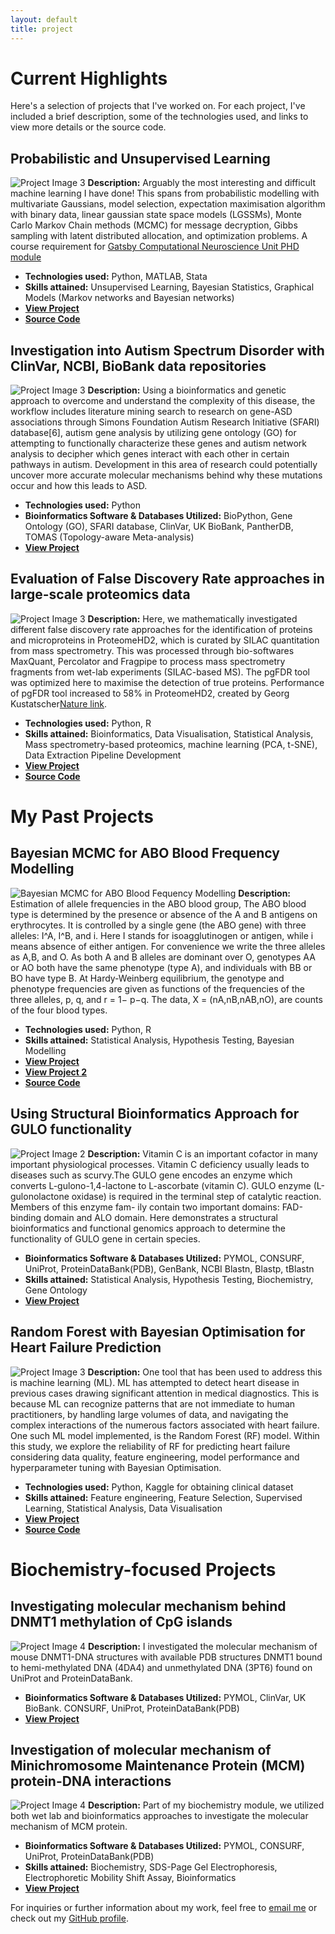 ```yaml
---
layout: default
title: project
---
```


# Current Highlights

Here's a selection of projects that I've worked on. For each project, I've included a brief description, some of the technologies used, and links to view more details or the source code.

## Probabilistic and Unsupervised Learning 
![Project Image 3](PUSL.png)
**Description:** Arguably the most interesting and difficult machine learning I have done! This spans from probabilistic modelling with multivariate Gaussians, model selection, expectation maximisation algorithm with binary data, linear gaussian state space models (LGSSMs), Monte Carlo Markov Chain methods (MCMC) for message decryption, Gibbs sampling with latent distributed allocation, and optimization problems. A course requirement for [Gatsby Computational Neuroscience Unit PHD module](https://www.ucl.ac.uk/gatsby/gatsby-computational-neuroscience-unit)
- **Technologies used:** Python, MATLAB, Stata
- **Skills attained:** Unsupervised Learning, Bayesian Statistics, Graphical Models (Markov networks and Bayesian networks) 
- **[View Project](/documents/PUSL_23205123.pdf)**
- **[Source Code](https://github.com/anabelyong/probabilistic-unsupervised-learning)**

## Investigation into Autism Spectrum Disorder with ClinVar, NCBI, BioBank data repositories
![Project Image 3](ASD.png)
**Description:** Using a bioinformatics and genetic approach to overcome and understand the complexity of this disease, the workflow includes literature mining search to research on gene-ASD associations through Simons Foundation Autism Research Initiative (SFARI) database[6], autism gene analysis by utilizing gene ontology (GO) for attempting to functionally characterize these genes and autism network analysis to decipher which genes interact with each other in certain pathways in autism. Development in this area of research could potentially uncover more accurate molecular mechanisms behind why these mutations occur and how this leads to ASD.
- **Technologies used:** Python
- **Bioinformatics Software & Databases Utilized:** BioPython, Gene Ontology (GO), SFARI database, ClinVar, UK BioBank, PantherDB, TOMAS (Topology-aware Meta-analysis)
- **[View Project](ASD_investigation.pdf)**

## Evaluation of False Discovery Rate approaches in large-scale proteomics data
![Project Image 3](ProteomeHD2.png)
**Description:** Here, we mathematically investigated different false discovery rate approaches for the identification of proteins and microproteins in ProteomeHD2, which is curated by SILAC quantitation from mass spectrometry. This was processed through bio-softwares MaxQuant, Percolator and Fragpipe to process mass spectrometry fragments from wet-lab experiments (SILAC-based MS). The pgFDR tool was optimized here to maximise the detection of true proteins. Performance of pgFDR tool increased to 58% in ProteomeHD2, created by Georg Kustatscher[Nature link](https://www.nature.com/articles/s41587-019-0298-5).
- **Technologies used:** Python, R
- **Skills attained:** Bioinformatics, Data Visualisation, Statistical Analysis, Mass spectrometry-based proteomics, machine learning (PCA, t-SNE), Data Extraction Pipeline Development
- **[View Project](/documents/dissertation.pdf)**
- **[Source Code](https://github.com/anabelyong/FDREvaluationProteomeHD2)**
  
# My Past Projects
## Bayesian MCMC for ABO Blood Frequency Modelling
![Bayesian MCMC for ABO Blood Fequency Modelling](ABOBlood.png)
**Description:** Estimation of allele frequencies in the ABO blood group, The ABO blood type is determined by the presence or absence of the A and B antigens on erythrocytes. It is controlled by a single gene (the ABO gene) with three alleles: I^A, I^B, and i. Here I stands for isoagglutinogen or antigen, while i means absence of either antigen. For convenience we write the three alleles as A,B, and O. As both A and B alleles are dominant over O, genotypes AA or AO both have the same phenotype (type A), and individuals with BB
or BO have type B. At Hardy-Weinberg equilibrium, the genotype and phenotype frequencies are given as functions of the frequencies of the three alleles, p, q, and r = 1− p−q. The data, X = (nA,nB,nAB,nO), are counts of the four blood types. 
- **Technologies used:** Python, R
- **Skills attained:** Statistical Analysis, Hypothesis Testing, Bayesian Modelling
- **[View Project](/documents/GeneCountingAlgorithmReport.pdf)**
- **[View Project 2](/documents/ABO-ML-MCMC.pdf)**
- **[Source Code](https://github.com/anabelyong/Monte-Carlo-Markov-Chain-methods)**

## Using Structural Bioinformatics Approach for GULO functionality
![Project Image 2](GULO_GENE.png)
**Description:** Vitamin C is an important cofactor in many important physiological processes. Vitamin C deficiency usually leads to diseases such as scurvy.The GULO gene encodes an enzyme which converts L-gulono-1,4-lactone to L-ascorbate (vitamin C). GULO enzyme (L-gulonolactone oxidase) is required in the terminal step of catalytic reaction. Members of this enzyme fam- ily contain two important domains: FAD-binding domain and ALO domain. Here demonstrates a structural bioinformatics and functional genomics approach to determine the functionality of GULO gene in certain species.
- **Bioinformatics Software & Databases Utilized:** PYMOL, CONSURF, UniProt, ProteinDataBank(PDB), GenBank, NCBI Blastn, Blastp, tBlastn
- **Skills attained:** Statistical Analysis, Hypothesis Testing, Biochemistry, Gene Ontology
- **[View Project](/documents/GULO_Bioinformatics.pdf)**

## Random Forest with Bayesian Optimisation for Heart Failure Prediction 
![Project Image 3](heartpred.png)
**Description:** One tool that has been used to address this is machine learning (ML). ML has attempted to detect heart disease in previous cases drawing significant attention in medical diagnostics. This is because ML can recognize patterns that are not immediate to human practitioners, by handling large volumes of data, and navigating the complex interactions of the numerous factors associated with heart failure. One such ML model implemented, is the Random Forest (RF) model. Within this study, we explore the reliability of RF for predicting heart failure considering data quality, feature engineering, model performance and hyperparameter tuning with Bayesian Optimisation.
- **Technologies used:** Python, Kaggle for obtaining clinical dataset
- **Skills attained:** Feature engineering, Feature Selection, Supervised Learning, Statistical Analysis, Data Visualisation
- **[View Project](/documents/AI4BH_CW1_23205123.pdf)**
- **[Source Code](https://github.com/anabelyong/AI4BH)**

# Biochemistry-focused Projects
## Investigating molecular mechanism behind DNMT1 methylation of CpG islands
![Project Image 4](DNMT1.png)
**Description:** I investigated the molecular mechanism of mouse DNMT1-DNA structures with available PDB structures DNMT1 bound to hemi-methylated DNA (4DA4) and unmethylated DNA (3PT6) found on UniProt and ProteinDataBank. 
- **Bioinformatics Software & Databases Utilized:** PYMOL, ClinVar, UK BioBank. CONSURF, UniProt, ProteinDataBank(PDB)
- **[View Project](/documents/Structural_Bioinformatics_Project1.pdf)**

## Investigation of molecular mechanism of Minichromosome Maintenance Protein (MCM) protein-DNA interactions 
![Project Image 4](MCM_protein.png)
**Description:** Part of my biochemistry module, we utilized both wet lab and bioinformatics approaches to investigate the molecular mechanism of MCM protein. 
- **Bioinformatics Software & Databases Utilized:** PYMOL, CONSURF, UniProt, ProteinDataBank(PDB)
- **Skills attained:** Biochemistry, SDS-Page Gel Electrophoresis, Electrophoretic Mobility Shift Assay, Bioinformatics
- **[View Project](/documents/MCM_Protein_Project.pdf)**

For inquiries or further information about my work, feel free to [email me](mailto:ucabyon@ucl.ac.uk) or check out my [GitHub profile](https://github.com/anabelyong).

